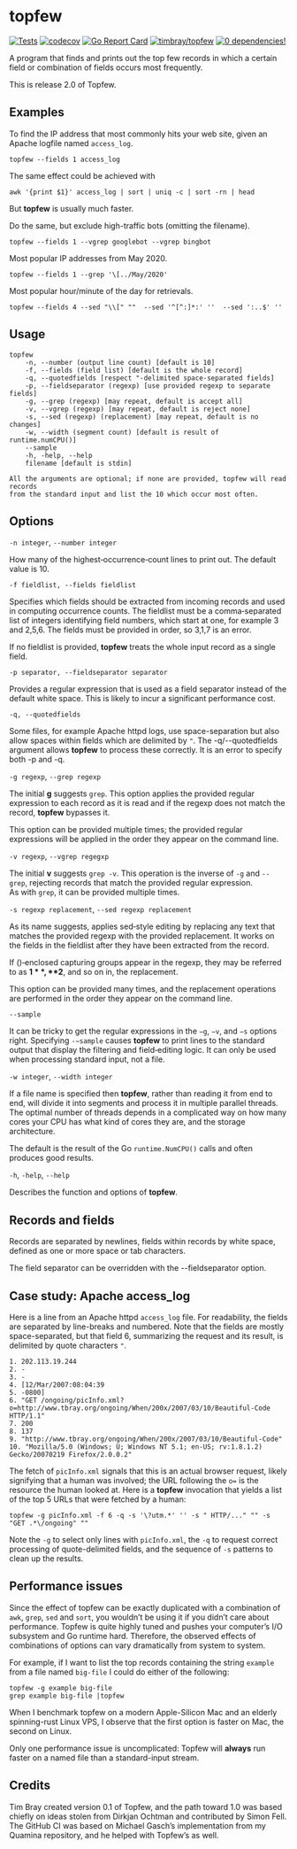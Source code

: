 # topfew

[![Tests](https://github.com/timbray/topfew/actions/workflows/tests.yaml/badge.svg)](https://github.com/timbray/topfew/actions/workflows/tests.yaml)
[![codecov](https://codecov.io/gh/timbray/topfew/branch/main/graph/badge.svg)](https://codecov.io/gh/timbray/topfew)
[![Go Report Card](https://goreportcard.com/badge/github.com/timbray/topfew)](https://goreportcard.com/report/github.com/timbray/topfew)
[![timbray/topfew](https://img.shields.io/github/go-mod/go-version/timbray/topfew)](https://github.com/timbray/topfew)
[![0 dependencies!](https://0dependencies.dev/0dependencies.svg)](https://0dependencies.dev)

A program that finds and prints out the top few records in which a certain field or combination of fields occurs most frequently.

This is release 2.0 of Topfew.

## Examples

To find the IP address that most commonly hits your web site, given an Apache logfile named `access_log`.

`topfew --fields 1 access_log`

The same effect could be achieved with

`awk '{print $1}' access_log | sort | uniq -c | sort -rn | head`

But **topfew** is usually much faster.

Do the same, but exclude high-traffic bots (omitting the filename).

`topfew --fields 1 --vgrep googlebot --vgrep bingbot`

Most popular IP addresses from May 2020.

`topfew --fields 1 --grep '\[../May/2020'`

Most popular hour/minute of the day for retrievals.

`topfew --fields 4 --sed "\\[" ""  --sed '^[^:]*:' ''  --sed ':..$' ''`

## Usage

```shell
topfew
	-n, --number (output line count) [default is 10]
	-f, --fields (field list) [default is the whole record]
	-q, --quotedfields [respect "-delimited space-separated fields]
	-p, --fieldseparator (regexp) [use provided regexp to separate fields]
	-g, --grep (regexp) [may repeat, default is accept all]
	-v, --vgrep (regexp) [may repeat, default is reject none]
	-s, --sed (regexp) (replacement) [may repeat, default is no changes]
	-w, --width (segment count) [default is result of runtime.numCPU()]
	--sample
	-h, -help, --help
	filename [default is stdin]

All the arguments are optional; if none are provided, topfew will read records 
from the standard input and list the 10 which occur most often.
```
## Options
`-n integer`, `--number integer` 

How many of the highest‐occurrence‐count lines to print out. 
The default value is 10.

`-f fieldlist, --fields fieldlist`

Specifies which fields should be extracted from incoming records and used in computing occurrence counts.
The fieldlist must be a comma‐separated  list  of  integers  identifying  field numbers, which start at one, for example 3 and 2,5,6.
The fields must be provided in order, so 3,1,7 is an error.

If no fieldlist is provided, **topfew** treats the whole input record as a single field.

`-p separator, --fieldseparator separator` 

Provides a regular expression that is used as a field separator instead of the default white space.
This is likely to incur a significant performance cost.

`-q, --quotedfields`

Some files, for example Apache httpd logs, use space-separation but also
allow spaces within fields which are delimited by `"`. The -q/--quotedfields
argument allows **topfew** to process these correctly. It is an error to specify both
-p and -q.

`-g regexp`, `--grep regexp`

The  initial **g** suggests `grep`.
This option applies the provided regular expression to each record as it is read and if the regexp does not match the record, **topfew** bypasses it.

This option can be provided multiple times; the provided regular expressions will be applied in the order they appear on the command line.

`-v regexp`, `--vgrep regegxp`

The initial **v** suggests `grep ‐v`. This operation is the  inverse  of `-g` and `-‐grep`, rejecting records that match the  provided regular  expression.  
As  with `grep`, it can be provided multiple times.

`-s regexp replacement`, `--sed regexp replacement`

As its name suggests, applies sed‐style editing by replacing any text that matches the provided regexp with the provided replacement.
It  works on the fields in the fieldlist after they have been extracted from the record.

If ()‐enclosed capturing groups appear in the regexp,  they  may be referred to as **$1**, **$2**, and so on in, the replacement.

This  option can be provided many times, and the replacement operations are performed in the order they appear on  the  command line.

`--sample`

It can be tricky to get the regular expressions in the `−g`, `−v`, and `−s` options  right.
Specifying `-−sample`  causes  **topfew**  to  print lines to the standard output that display the filtering and field‐editing logic.
It can  only  be used when processing standard input, not a file.

`-w integer`, `--width integer`

If a file name is specified then **topfew**, rather than reading it from end to end, will divide it into segments and process it in multiple parallel threads.
The optimal number of threads depends in a complicated way on how many cores your CPU has what kind of cores they are, and the storage architecture.

The default is the result of the Go `runtime.NumCPU()` calls and often produces good results.

`-h`, `-help`, `--help`

Describes the function and options of **topfew**.

## Records and fields

Records are separated by newlines, fields within records by white space, defined as one or more space or tab characters.

The field separator can be overridden with the --fieldseparator option.

## Case study: Apache access_log

Here is a line from an Apache httpd `access_log` file. For readability, the fields are 
separated by line-breaks and numbered. Note that the fields are mostly space-separated, but that field 6,
summarizing the request and its result, is delimited by quote characters `"`.

```
1. 202.113.19.244 
2. - 
3. - 
4. [12/Mar/2007:08:04:39 
5. -0800] 
6. "GET /ongoing/picInfo.xml?o=http://www.tbray.org/ongoing/When/200x/2007/03/10/Beautiful-Code HTTP/1.1" 
7. 200 
8. 137 
9. "http://www.tbray.org/ongoing/When/200x/2007/03/10/Beautiful-Code" 
10. "Mozilla/5.0 (Windows; U; Windows NT 5.1; en-US; rv:1.8.1.2) Gecko/20070219 Firefox/2.0.0.2"
```

The fetch of `picInfo.xml` signals that this is an actual browser request, likely signifying that 
a human was involved; the URL following the `o=` is the resource the human looked at. Here is a 
**topfew** invocation that yields a list of the top 5 URLs that were fetched by a human:

```shell
topfew -g picInfo.xml -f 6 -q -s '\?utm.*' '' -s " HTTP/..." "" -s "GET .*\/ongoing" ""
```

Note the `-g` to select only lines with `picInfo.xml`, the `-q` to request correct processing
of quote-delimited fields, and the sequence of `-s` patterns to clean up the results.

## Performance issues

Since the effect of topfew can be exactly duplicated with a combination of `awk`, `grep`, `sed` and `sort`, you wouldn’t be using it if you didn’t care about performance. 
Topfew is quite highly tuned and pushes your computer’s I/O subsystem and Go runtime hard.
Therefore, the observed effects of combinations of options can vary dramatically from system to system.

For example, if I want to list the top records containing the string `example` from a file named `big-file` I could do either of the following:

```shell
topfew -g example big-file 
grep example big-file |topfew
```

When I benchmark topfew on a modern Apple-Silicon Mac and an elderly spinning-rust Linux VPS, I observe that the first option is faster on Mac, the second on Linux.

Only one performance issue is uncomplicated: Topfew will **always** run faster on a named file than a standard-input stream.

## Credits

Tim Bray created version 0.1 of Topfew, and the path toward 1.0 was based chiefly on ideas stolen from Dirkjan Ochtman and contributed by Simon Fell.
The GitHub CI was based on Michael Gasch’s implementation from my Quamina repository, and he helped with Topfew’s as well.
